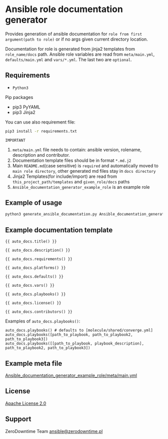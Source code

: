 # Ansible role documentation generator

Provides generation of ansible documentation for `role from first argument(path to role)` or if no args given current directory location.

Documentation for role is generated from jinja2 templates from `role_name/docs` path. 
Ansible role variables are read from `meta/main.yml`, `defaults/main.yml` and `vars/*.yml`. The last two are `optional`.

## Requirements

- `Python3`

Pip packages

- pip3 PyYAML
- pip3 Jinja2

You can use also requirement file:

```bash
pip3 install -r requirements.txt
```

`IMPORTANT`

1. `meta/main.yml` file needs to contain: ansible version, rolename, description and contributor.
2. Documentation template files should be in format `*.md.j2`
3. Main `README.md`(case sensitive) is `required` and automatically moved to `main role directory`, other generated md files stay in `docs directory`
4. Jinja2 Templates(for include/import) are read from `this_project_path/templates` and `given_role/docs` paths
5. `Ansible_documentation_generator_example_role` is an example role

## Example of usage

```bash
python3 generate_ansible_documentation.py Ansible_documentation_generator_example_role
```

## Example documentation template

```jinja
{{ auto_docs.title() }}

{{ auto_docs.description() }}

{{ auto_docs.requirements() }}

{{ auto_docs.platforms() }}

{{ auto_docs.defaults() }}

{{ auto_docs.vars() }}

{{ auto_docs.playbooks() }}

{{ auto_docs.license() }}

{{ auto_docs.contributors() }}
```

Examples of `auto_docs.playbooks()`:

```jinja
auto_docs.playbooks() # defaults to [molecule/shared/converge.yml]
auto_docs.playbooks([path_to_playbook, path_to_playbook2, path_to_playbook3])
auto_docs.playbooks([[path_to_playbook, playbook_description], path_to_playbook2, path_to_playbook3])
```

## Example meta file

[Ansible_documentation_generator_example_role/meta/main.yml](Ansible_documentation_generator_example_role/meta/main.yml)

## License

[Apache License 2.0](LICENSE)

## Support

ZeroDowntime Team <ansible@zerodowntime.pl>
